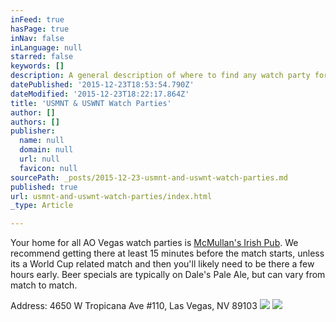 ```yaml
---
inFeed: true
hasPage: true
inNav: false
inLanguage: null
starred: false
keywords: []
description: A general description of where to find any watch party for the US national teams in Las Vegas.  Come out with AO Vegas and watch some soccer/drink some beer.
datePublished: '2015-12-23T18:53:54.790Z'
dateModified: '2015-12-23T18:22:17.864Z'
title: 'USMNT & USWNT Watch Parties'
author: []
authors: []
publisher:
  name: null
  domain: null
  url: null
  favicon: null
sourcePath: _posts/2015-12-23-usmnt-and-uswnt-watch-parties.md
published: true
url: usmnt-and-uswnt-watch-parties/index.html
_type: Article

---
```

Your home for all AO Vegas watch parties is [McMullan's Irish Pub][0].  We recommend getting there at least 15 minutes before the match starts, unless its a World Cup related match and then you'll likely need to be there a few hours early.  Beer specials are typically on Dale's Pale Ale, but can vary from match to match.

Address: 4650 W Tropicana Ave \#110, Las Vegas, NV 89103
![](https://the-grid-user-content.s3-us-west-2.amazonaws.com/c98eeb47-a0fb-4426-819c-81af10d5b412.jpg)
![](https://the-grid-user-content.s3-us-west-2.amazonaws.com/838f3724-54f2-44d5-bec0-18fa99a849cc.jpg)

[0]: http://www.mcmullansirishpub.com/index.shtml